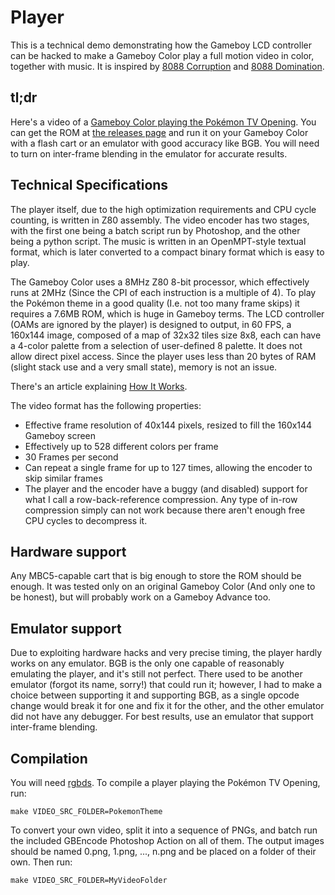 # Player

This is a technical demo demonstrating how the Gameboy LCD controller can be hacked to make a Gameboy Color play a full motion video in color, together with music. It is inspired by [8088 Corruption](http://www.youtube.com/watch?v=H1p1im_2uf4) and [8088 Domination](http://www.youtube.com/watch?v=MWdG413nNkI).

## tl;dr
Here's a video of a [Gameboy Color playing the Pokémon TV Opening](http://www.youtube.com/watch?v=c5HfmaDCVsY). You can get the ROM at [the releases page](https://github.com/LIJI32/GBVideoPlayer/releases) and run it on your Gameboy Color with a flash cart or an emulator with good accuracy like BGB. You will need to turn on inter-frame blending in the emulator for accurate results.

## Technical Specifications
The player itself, due to the high optimization requirements and CPU cycle counting, is written in Z80 assembly. The video encoder has two stages, with the first one being a batch script run by Photoshop, and the other being a python script. The music is written in an OpenMPT-style textual format, which is later converted to a compact binary format which is easy to play.

The Gameboy Color uses a 8MHz Z80 8-bit processor, which effectively runs at 2MHz (Since the CPI of each instruction is a multiple of 4). To play the Pokémon theme in a good quality (I.e. not too many frame skips) it requires a 7.6MB ROM, which is huge in Gameboy terms. The LCD controller (OAMs are ignored by the player) is designed to output, in 60 FPS, a 160x144 image, composed of a map of 32x32 tiles size 8x8, each can have a 4-color palette from a selection of user-defined 8 palette. It does not allow direct pixel access. Since the player uses less than 20 bytes of RAM (slight stack use and a very small state), memory is not an issue.

There's an article explaining [How It Works](How%20It%20Works.md).

The video format has the following properties:

 * Effective frame resolution of 40x144 pixels, resized to fill the 160x144 Gameboy screen
 * Effectively up to 528 different colors per frame
 * 30 Frames per second
 * Can repeat a single frame for up to 127 times, allowing the encoder to skip similar frames
 * The player and the encoder have a buggy (and disabled) support for what I call a row-back-reference compression. Any type of in-row compression simply can not work because there aren't enough free CPU cycles to decompress it.

## Hardware support
Any MBC5-capable cart that is big enough to store the ROM should be enough. It was tested only on an original Gameboy Color (And only one to be honest), but will probably work on a Gameboy Advance too.

## Emulator support
Due to exploiting hardware hacks and very precise timing, the player hardly works on any emulator. BGB is the only one capable of reasonably emulating the player, and it's still not perfect. There used to be another emulator (forgot its name, sorry!) that could run it; however, I had to make a choice between supporting it and supporting BGB, as a single opcode change would break it for one and fix it for the other, and the other emulator did not have any debugger. For best results, use an emulator that support inter-frame blending.

## Compilation
You will need [rgbds](https://github.com/bentley/rgbds/releases/). To compile a player playing the Pokémon TV Opening, run:

    make VIDEO_SRC_FOLDER=PokemonTheme

To convert your own video, split it into a sequence of PNGs, and batch run the included GBEncode Photoshop Action on all of them. The output images should be named 0.png, 1.png, ..., n.png and be placed on a folder of their own. Then run:

    make VIDEO_SRC_FOLDER=MyVideoFolder

